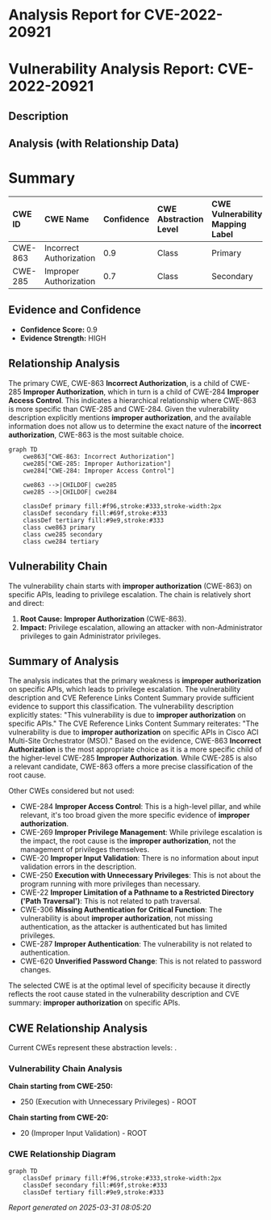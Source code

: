 # Analysis Report for CVE-2022-20921

# Vulnerability Analysis Report: CVE-2022-20921

## Description



## Analysis (with Relationship Data)

# Summary
| CWE ID    | CWE Name                                                                   | Confidence | CWE Abstraction Level | CWE Vulnerability Mapping Label | CWE-Vulnerability Mapping Notes |
| :-------- | :------------------------------------------------------------------------- | :--------- | :-------------------- | :------------------------------ | :------------------------------ |
| CWE-863   | Incorrect Authorization                                                    | 0.9        | Class                 | Primary                         | Allowed-with-Review           |
| CWE-285   | Improper Authorization                                                     | 0.7        | Class                 | Secondary                       | Discouraged                   |

## Evidence and Confidence

*   **Confidence Score:** 0.9
*   **Evidence Strength:** HIGH

## Relationship Analysis
The primary CWE, CWE-863 **Incorrect Authorization**, is a child of CWE-285 **Improper Authorization**, which in turn is a child of CWE-284 **Improper Access Control**. This indicates a hierarchical relationship where CWE-863 is more specific than CWE-285 and CWE-284. Given the vulnerability description explicitly mentions **improper authorization**, and the available information does not allow us to determine the exact nature of the **incorrect authorization**, CWE-863 is the most suitable choice.
```mermaid
graph TD
    cwe863["CWE-863: Incorrect Authorization"]
    cwe285["CWE-285: Improper Authorization"]
    cwe284["CWE-284: Improper Access Control"]
    
    cwe863 -->|CHILDOF| cwe285
    cwe285 -->|CHILDOF| cwe284
    
    classDef primary fill:#f96,stroke:#333,stroke-width:2px
    classDef secondary fill:#69f,stroke:#333
    classDef tertiary fill:#9e9,stroke:#333
    class cwe863 primary
    class cwe285 secondary
    class cwe284 tertiary
```

## Vulnerability Chain
The vulnerability chain starts with **improper authorization** (CWE-863) on specific APIs, leading to privilege escalation. The chain is relatively short and direct:

1.  **Root Cause:** **Improper Authorization** (CWE-863).
2.  **Impact:** Privilege escalation, allowing an attacker with non-Administrator privileges to gain Administrator privileges.

## Summary of Analysis
The analysis indicates that the primary weakness is **improper authorization** on specific APIs, which leads to privilege escalation. The vulnerability description and CVE Reference Links Content Summary provide sufficient evidence to support this classification.
The vulnerability description explicitly states: "This vulnerability is due to **improper authorization** on specific APIs."
The CVE Reference Links Content Summary reiterates: "The vulnerability is due to **improper authorization** on specific APIs in Cisco ACI Multi-Site Orchestrator (MSO)."
Based on the evidence, CWE-863 **Incorrect Authorization** is the most appropriate choice as it is a more specific child of the higher-level CWE-285 **Improper Authorization**. While CWE-285 is also a relevant candidate, CWE-863 offers a more precise classification of the root cause.

Other CWEs considered but not used:

*   CWE-284 **Improper Access Control**: This is a high-level pillar, and while relevant, it's too broad given the more specific evidence of **improper authorization**.
*   CWE-269 **Improper Privilege Management**: While privilege escalation is the impact, the root cause is the **improper authorization**, not the management of privileges themselves.
*   CWE-20 **Improper Input Validation**: There is no information about input validation errors in the description.
*   CWE-250 **Execution with Unnecessary Privileges**: This is not about the program running with more privileges than necessary.
*   CWE-22 **Improper Limitation of a Pathname to a Restricted Directory ('Path Traversal')**: This is not related to path traversal.
*   CWE-306 **Missing Authentication for Critical Function**: The vulnerability is about **improper authorization**, not missing authentication, as the attacker is authenticated but has limited privileges.
*   CWE-287 **Improper Authentication**: The vulnerability is not related to authentication.
*   CWE-620 **Unverified Password Change**: This is not related to password changes.

The selected CWE is at the optimal level of specificity because it directly reflects the root cause stated in the vulnerability description and CVE summary: **improper authorization** on specific APIs.


## CWE Relationship Analysis

Current CWEs represent these abstraction levels: .


### Vulnerability Chain Analysis

**Chain starting from CWE-250:**
- 250 (Execution with Unnecessary Privileges) - ROOT


**Chain starting from CWE-20:**
- 20 (Improper Input Validation) - ROOT



### CWE Relationship Diagram

```mermaid
graph TD
    classDef primary fill:#f96,stroke:#333,stroke-width:2px
    classDef secondary fill:#69f,stroke:#333
    classDef tertiary fill:#9e9,stroke:#333
```



*Report generated on 2025-03-31 08:05:20*
